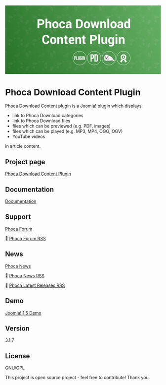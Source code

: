 



![Phoca Download Content Plugin](https://github.com/PhocaCz/PhocaDownloadContentPlugin/blob/master/phocadownload.png)

# Phoca Download Content Plugin



Phoca Download Content plugin is a Joomla! plugin which displays:
- link to Phoca Download categories
- link to Phoca Download files
- files which can be previewed (e.g. PDF, images)
- files which can be played (e.g. MP3, MP4, OGG, OGV)
- YouTube videos

 in article content.



## Project page

[Phoca Download Content Plugin](https://www.phoca.cz/phocadownload-plugin)



## Documentation

[Documentation](https://www.phoca.cz/documentation/category/51-phoca-download-plugin)



## Support

[Phoca Forum](https://www.phoca.cz/forum)

:bell: [Phoca Forum RSS](https://www.phoca.cz/forum/app.php/feed)



## News

[Phoca News](https://www.phoca.cz/news)

:bell: [Phoca News RSS](https://www.phoca.cz/news?format=feed&type=rss)

:bell: [Phoca Latest Releases RSS](https://www.phoca.cz/download/feed/111?format=feed&type=rss)



## Demo

[Joomla! 1.5 Demo](https://www.phoca.cz/demo/)



## Version

3.1.7



## License

GNU/GPL



This project is open source project - feel free to contribute! Thank you.
